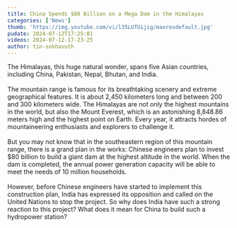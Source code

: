 ```yaml
---
title: China Spends $80 Billion on a Mega Dam in the Himalayas
categories: ['News']
thumb: 'https://img.youtube.com/vi/l35LUTUijig/maxresdefault.jpg'
pudate: 2024-07-12T17:25:01
videos: 2024-07-12-17-23-25
author: tin-sokhavuth
---
```

The Himalayas, this huge natural wonder, spans five Asian countries, including China, Pakistan, Nepal, Bhutan, and India.
<br/><br/>
The mountain range is famous for its breathtaking scenery and extreme geographical features. It is about 2,450 kilometers long and between 200 and 300 kilometers wide. The Himalayas are not only the highest mountains in the world, but also the Mount Everest, which is an astonishing 8,848.86 meters high and the highest point on Earth. Every year, it attracts hordes of mountaineering enthusiasts and explorers to challenge it.
<br/><br/>
But you may not know that in the southeastern region of this mountain range, there is a grand plan in the works: Chinese engineers plan to invest $80 billion to build a giant dam at the highest altitude in the world. When the dam is completed, the annual power generation capacity will be able to meet the needs of 10 million households.
<br/><br/>
However, before Chinese engineers have started to implement this construction plan, India has expressed its opposition and called on the United Nations to stop the project. So why does India have such a strong reaction to this project? What does it mean for China to build such a hydropower station?
